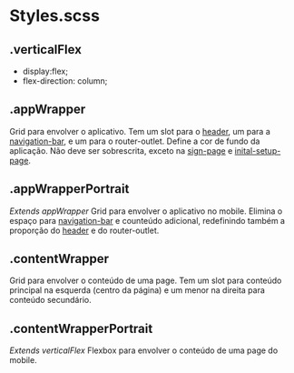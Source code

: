 # Styles.scss

## .verticalFlex
- display:flex;
- flex-direction: column;

## .appWrapper
Grid para envolver o aplicativo. Tem um slot para o [header](/Docs/src/app/components/structure/Header.md), um para a [navigation-bar](/Docs/src/app/components/structure/NavigationBar.md), e um para o router-outlet. Define a cor de fundo da aplicação. Não deve ser sobrescrita, exceto na [sign-page](/Docs/src/app/components/pages/SignPage.md) e [inital-setup-page](/Docs/src/app/components/pages/InitialSetupPage.md).

## .appWrapperPortrait
*Extends appWrapper*
Grid para envolver o aplicativo no mobile. Elimina o espaço para [navigation-bar](/Docs/src/app/components/structure/NavigationBar.md) e counteúdo adicional, redefinindo também a proporção do [header](/Docs/src/app/components/structure/Header.md) e do router-outlet.

## .contentWrapper
Grid para envolver o conteúdo de uma page. Tem um slot para conteúdo principal na esquerda (centro da página) e um menor na direita para conteúdo secundário. 

## .contentWrapperPortrait
*Extends verticalFlex*
Flexbox para envolver o conteúdo de uma page do mobile. 
